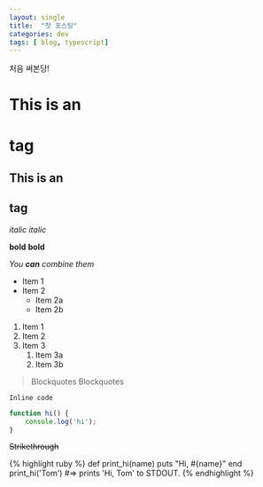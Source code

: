 ```yaml
---
layout: single
title:  "첫 포스팅"
categories: dev
tags: [ blog, typescript]
---
```

처음 써본당!
# This is an <h1> tag
## This is an <h2> tag

*italic*
_italic_

**bold**
__bold__

_You **can** combine them_

* Item 1
* Item 2
    * Item 2a
    * Item 2b

1. Item 1
1. Item 2
1. Item 3
    1. Item 3a
    1. Item 3b

> Blockquotes
> Blockquotes

`Inline code`

```javascript
function hi() {
    console.log('hi');
}
```

~~Strikethrough~~

{% highlight ruby %}
def print_hi(name)
  puts "Hi, #{name}"
end
print_hi('Tom')
#=> prints 'Hi, Tom' to STDOUT.
{% endhighlight %}